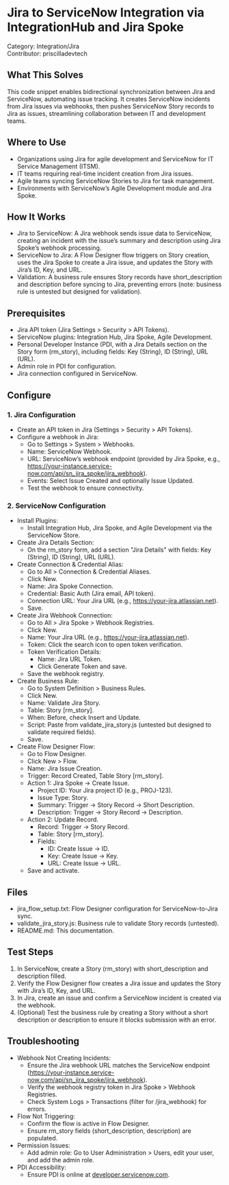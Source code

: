 # Jira to ServiceNow Integration via IntegrationHub and Jira Spoke

Category: Integration/Jira  
Contributor: priscilladevtech  
  

## What This Solves
This code snippet enables bidirectional synchronization between Jira and ServiceNow, automating issue tracking. It creates ServiceNow incidents from Jira issues via webhooks, then pushes ServiceNow Story records to Jira as issues, streamlining collaboration between IT and development teams.

## Where to Use
- Organizations using Jira for agile development and ServiceNow for IT Service Management (ITSM).
- IT teams requiring real-time incident creation from Jira issues.
- Agile teams syncing ServiceNow Stories to Jira for task management.
- Environments with ServiceNow’s Agile Development module and Jira Spoke.

## How It Works
- Jira to ServiceNow: A Jira webhook sends issue data to ServiceNow, creating an incident with the issue’s summary and description using Jira Spoke’s webhook processing.
- ServiceNow to Jira: A Flow Designer flow triggers on Story creation, uses the Jira Spoke to create a Jira issue, and updates the Story with Jira’s ID, Key, and URL.
- Validation: A business rule ensures Story records have short_description and description before syncing to Jira, preventing errors (note: business rule is untested but designed for validation).

## Prerequisites
- Jira API token (Jira Settings > Security > API Tokens).
- ServiceNow plugins: Integration Hub, Jira Spoke, Agile Development.
- Personal Developer Instance (PDI, with a Jira Details section on the Story form (rm_story), including fields: Key (String), ID (String), URL (URL).
- Admin role in PDI for configuration.
- Jira connection configured in ServiceNow.

## Configure
### 1. Jira Configuration
- Create an API token in Jira (Settings > Security > API Tokens).
- Configure a webhook in Jira:
  - Go to Settings > System > Webhooks.
  - Name: ServiceNow Webhook.
  - URL: ServiceNow’s webhook endpoint (provided by Jira Spoke, e.g., https://your-instance.service-now.com/api/sn_jira_spoke/jira_webhook).
  - Events: Select Issue Created and optionally Issue Updated.
  - Test the webhook to ensure connectivity.

### 2. ServiceNow Configuration
- Install Plugins:
  - Install Integration Hub, Jira Spoke, and Agile Development via the ServiceNow Store.
- Create Jira Details Section:
  - On the rm_story form, add a section "Jira Details" with fields: Key (String), ID (String), URL (URL).
- Create Connection & Credential Alias:
  - Go to All > Connection & Credential Aliases.
  - Click New.
  - Name: Jira Spoke Connection.
  - Credential: Basic Auth (Jira email, API token).
  - Connection URL: Your Jira URL (e.g., https://your-jira.atlassian.net).
  - Save.
- Create Jira Webhook Connection:
  - Go to All > Jira Spoke > Webhook Registries.
  - Click New.
  - Name: Your Jira URL (e.g., https://your-jira.atlassian.net).
  - Token: Click the search icon to open token verification.
  - Token Verification Details:
    - Name: Jira URL Token.
    - Click Generate Token and save.
  - Save the webhook registry.
- Create Business Rule:
  - Go to System Definition > Business Rules.
  - Click New.
  - Name: Validate Jira Story.
  - Table: Story [rm_story].
  - When: Before, check Insert and Update.
  - Script: Paste from validate_jira_story.js (untested but designed to validate required fields).
  - Save.
- Create Flow Designer Flow:
  - Go to Flow Designer.
  - Click New > Flow.
  - Name: Jira Issue Creation.
  - Trigger: Record Created, Table Story [rm_story].
  - Action 1: Jira Spoke -> Create Issue.
    - Project ID: Your Jira project ID (e.g., PROJ-123).
    - Issue Type: Story.
    - Summary: Trigger -> Story Record -> Short Description.
    - Description: Trigger -> Story Record -> Description.
  - Action 2: Update Record.
    - Record: Trigger -> Story Record.
    - Table: Story [rm_story].
    - Fields:
      - ID: Create Issue -> ID.
      - Key: Create Issue -> Key.
      - URL: Create Issue -> URL.
  - Save and activate.

## Files
- jira_flow_setup.txt: Flow Designer configuration for ServiceNow-to-Jira sync.
- validate_jira_story.js: Business rule to validate Story records (untested).
- README.md: This documentation.

## Test Steps
1. In ServiceNow, create a Story (rm_story) with short_description and description filled.
2. Verify the Flow Designer flow creates a Jira issue and updates the Story with Jira’s ID, Key, and URL.
3. In Jira, create an issue and confirm a ServiceNow incident is created via the webhook.
4. (Optional) Test the business rule by creating a Story without a short description or description to ensure it blocks submission with an error.

## Troubleshooting
- Webhook Not Creating Incidents:
  - Ensure the Jira webhook URL matches the ServiceNow endpoint (https://your-instance.service-now.com/api/sn_jira_spoke/jira_webhook).
  - Verify the webhook registry token in Jira Spoke > Webhook Registries.
  - Check System Logs > Transactions (filter for /jira_webhook) for errors.
- Flow Not Triggering:
  - Confirm the flow is active in Flow Designer.
  - Ensure rm_story fields (short_description, description) are populated.
- Permission Issues:
  - Add admin role: Go to User Administration > Users, edit your user, and add the admin role.
- PDI Accessibility:
  - Ensure PDI is online at [developer.servicenow.com](https://developer.servicenow.com).

